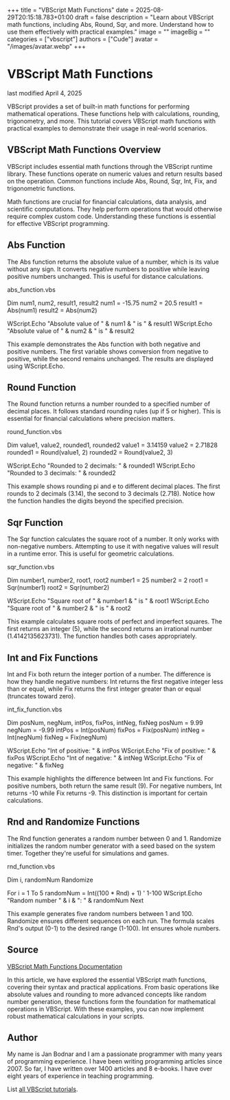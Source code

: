 +++
title = "VBScript Math Functions"
date = 2025-08-29T20:15:18.783+01:00
draft = false
description = "Learn about VBScript math functions, including Abs, Round, Sqr, and more. Understand how to use them effectively with practical examples."
image = ""
imageBig = ""
categories = ["vbscript"]
authors = ["Cude"]
avatar = "/images/avatar.webp"
+++

# VBScript Math Functions

last modified April 4, 2025

VBScript provides a set of built-in math functions for performing mathematical
operations. These functions help with calculations, rounding, trigonometry, and
more. This tutorial covers VBScript math functions with practical examples to
demonstrate their usage in real-world scenarios.

## VBScript Math Functions Overview

VBScript includes essential math functions through the VBScript runtime
library. These functions operate on numeric values and return results based on
the operation. Common functions include Abs, Round,
Sqr, Int, Fix, and trigonometric
functions.

Math functions are crucial for financial calculations, data analysis, and
scientific computations. They help perform operations that would otherwise
require complex custom code. Understanding these functions is essential for
effective VBScript programming.

## Abs Function

The Abs function returns the absolute value of a number, which is
its value without any sign. It converts negative numbers to positive while
leaving positive numbers unchanged. This is useful for distance calculations.

abs_function.vbs
  

Dim num1, num2, result1, result2
num1 = -15.75
num2 = 20.5
result1 = Abs(num1)
result2 = Abs(num2)

WScript.Echo "Absolute value of " &amp; num1 &amp; " is " &amp; result1
WScript.Echo "Absolute value of " &amp; num2 &amp; " is " &amp; result2

This example demonstrates the Abs function with both negative and positive
numbers. The first variable shows conversion from negative to positive, while
the second remains unchanged. The results are displayed using WScript.Echo.

## Round Function

The Round function returns a number rounded to a specified number
of decimal places. It follows standard rounding rules (up if 5 or higher). This
is essential for financial calculations where precision matters.

round_function.vbs
  

Dim value1, value2, rounded1, rounded2
value1 = 3.14159
value2 = 2.71828
rounded1 = Round(value1, 2)
rounded2 = Round(value2, 3)

WScript.Echo "Rounded to 2 decimals: " &amp; rounded1
WScript.Echo "Rounded to 3 decimals: " &amp; rounded2

This example shows rounding pi and e to different decimal places. The first
rounds to 2 decimals (3.14), the second to 3 decimals (2.718). Notice how the
function handles the digits beyond the specified precision.

## Sqr Function

The Sqr function calculates the square root of a number. It only
works with non-negative numbers. Attempting to use it with negative values will
result in a runtime error. This is useful for geometric calculations.

sqr_function.vbs
  

Dim number1, number2, root1, root2
number1 = 25
number2 = 2
root1 = Sqr(number1)
root2 = Sqr(number2)

WScript.Echo "Square root of " &amp; number1 &amp; " is " &amp; root1
WScript.Echo "Square root of " &amp; number2 &amp; " is " &amp; root2

This example calculates square roots of perfect and imperfect squares. The first
returns an integer (5), while the second returns an irrational number
(1.4142135623731). The function handles both cases appropriately.

## Int and Fix Functions

Int and Fix both return the integer portion of a
number. The difference is how they handle negative numbers: Int returns the
first negative integer less than or equal, while Fix returns the first integer
greater than or equal (truncates toward zero).

int_fix_function.vbs
  

Dim posNum, negNum, intPos, fixPos, intNeg, fixNeg
posNum = 9.99
negNum = -9.99
intPos = Int(posNum)
fixPos = Fix(posNum)
intNeg = Int(negNum)
fixNeg = Fix(negNum)

WScript.Echo "Int of positive: " &amp; intPos
WScript.Echo "Fix of positive: " &amp; fixPos
WScript.Echo "Int of negative: " &amp; intNeg
WScript.Echo "Fix of negative: " &amp; fixNeg

This example highlights the difference between Int and Fix functions. For
positive numbers, both return the same result (9). For negative numbers, Int
returns -10 while Fix returns -9. This distinction is important for certain
calculations.

## Rnd and Randomize Functions

The Rnd function generates a random number between 0 and 1.
Randomize initializes the random number generator with a seed based
on the system timer. Together they're useful for simulations and games.

rnd_function.vbs
  

Dim i, randomNum
Randomize

For i = 1 To 5
    randomNum = Int((100 * Rnd) + 1)  ' 1-100
    WScript.Echo "Random number " &amp; i &amp; ": " &amp; randomNum
Next

This example generates five random numbers between 1 and 100. Randomize ensures
different sequences on each run. The formula scales Rnd's output (0-1) to the
desired range (1-100). Int ensures whole numbers.

## Source

[VBScript Math Functions Documentation](https://learn.microsoft.com/en-us/previous-versions//3ca8tfek(v=vs.85))

In this article, we have explored the essential VBScript math functions,
covering their syntax and practical applications. From basic operations like
absolute values and rounding to more advanced concepts like random number
generation, these functions form the foundation for mathematical operations in
VBScript. With these examples, you can now implement robust mathematical
calculations in your scripts.

## Author

My name is Jan Bodnar and I am a passionate programmer with many years of
programming experience. I have been writing programming articles since 2007. So
far, I have written over 1400 articles and 8 e-books. I have over eight years of
experience in teaching programming.

List [all VBScript tutorials](/vbscript/).